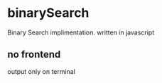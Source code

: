 # binarySearch
Binary Search implimentation. written in javascript

## no frontend
output only on terminal
